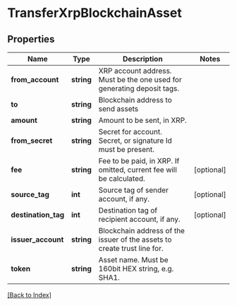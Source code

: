 # TransferXrpBlockchainAsset

## Properties

Name | Type | Description | Notes
------------ | ------------- | ------------- | -------------
**from_account** | **string** | XRP account address. Must be the one used for generating deposit tags. |
**to** | **string** | Blockchain address to send assets |
**amount** | **string** | Amount to be sent, in XRP. |
**from_secret** | **string** | Secret for account. Secret, or signature Id must be present. |
**fee** | **string** | Fee to be paid, in XRP. If omitted, current fee will be calculated. | [optional]
**source_tag** | **int** | Source tag of sender account, if any. | [optional]
**destination_tag** | **int** | Destination tag of recipient account, if any. | [optional]
**issuer_account** | **string** | Blockchain address of the issuer of the assets to create trust line for. |
**token** | **string** | Asset name. Must be 160bit HEX string, e.g. SHA1. |

[[Back to Index]](../index.md)
